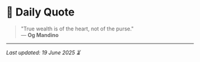 # 📜 Daily Quote

> "True wealth is of the heart, not of the purse."  
> — **Og Mandino**

---

_Last updated: 19 June 2025 ⏳_
